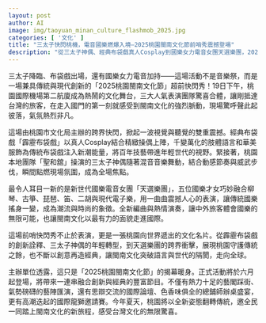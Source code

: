 ```yaml
---
layout: post
author: AI
image: img/taoyuan_minan_culture_flashmob_2025.jpg
categories: [ '文化' ]
title: "三太子快閃桃機，電音國樂燃爆入境—2025桃園閩南文化節前哨秀震撼登場"
description: "從三太子神偶、經典布袋戲真人Cosplay到國樂女力電音女團天選樂團，2025桃園閩南文化節前哨快閃秀於桃園機場盛大演出。創新與經典融合，三大人氣團隊驚喜連線，讓國內外旅客第一時間感受閩南文化潮流。桃園今夏將推一系列活動，翻轉傳統，精彩可期。"
---
```

三太子降臨、布袋戲出場，還有國樂女力電音加持——這場活動不是音樂祭，而是一場兼具傳統與現代創新的「2025桃園閩南文化節」超前快閃秀！19日下午，桃園國際機場第二航廈成為熱鬧的文化舞台，三大人氣表演團隊驚喜合體，讓剛抵達台灣的旅客，在走入國門的第一刻就感受到閩南文化的強烈脈動，現場驚呼聲此起彼落，氣氛熱烈非凡。

這場由桃園市文化局主辦的跨界快閃，掀起一波視覺與聽覺的雙重震撼。經典布袋戲「霹靂布袋戲」以真人Cosplay結合精緻操偶上陣，千變萬化的肢體語言和華美服飾為傳統布袋戲注入新潮能量，將百年技藝帶進年輕世代的視野。緊接著，桃園本地團隊「聖和舘」操演的三太子神偶隨著混音音樂舞動，結合動感節奏與威武步伐，瞬間點燃現場氛圍，成為全場焦點。

最令人耳目一新的是新世代國樂電音女團「天選樂團」，五位國樂才女巧妙融合柳琴、古箏、琵琶、笛、二胡與現代電子樂，用一曲曲震撼人心的表演，讓傳統國樂搖身一變，成為潮流與時尚的象徵。全新編曲與熱情演奏，讓中外旅客體會國樂的無限可能，也讓閩南文化以最有力的面貌走進國際。

這場前哨快閃秀不止於表演，更是一張桃園向世界遞出的文化名片。從霹靂布袋戲的創新詮釋、三太子神偶的年輕轉型，到天選樂團的跨界衝擊，展現桃園守護傳統之餘，也不斷以創意再造經典，讓閩南文化突破語言與世代的隔閡，走向全球。

主辦單位透露，這只是「2025桃園閩南文化節」的揭幕暖身。正式活動將於六月起登場，將帶來一連串融合創新與經典的豐富節目。不僅有熱力十足的藝閣踩街、氣勢磅礴的藝陣匯演，還有思辯交流的國際論壇、色香味俱全的總鋪師辦桌盛宴，更有高潮迭起的國際龍獅邀請賽。今年夏天，桃園將以全新姿態翻轉傳統，邀全民一同踏上閩南文化的新旅程，感受台灣文化的無限驚喜。